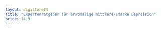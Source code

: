 ```yaml
---
layout: digistore24
title: "Expertenratgeber für erstmalige mittlere/starke Depression"
price: 14.9
---
```

